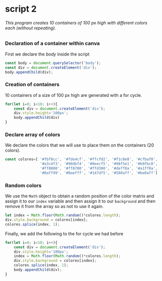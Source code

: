# script 2
###### This program creates 10 containers of 100 px high with different colors each (without repeating).
### Declaration of a container within canva
First we declare the *body* inside the script
```javascript
const body = document.querySelector('body');
const div = document.createElement('div');
body.appendChild(div);
```

### Creation of containers
10 containers of a size of 100 px high are generated with a for cycle.

```javascript
for(let i=0; i<10; i++){
    const div = document.createElement('div');
    div.style.height='100px';
    body.appendChild(div)
}
```
### Declare array of colors
We declare the colors that we will use to place them on the containers (20 colors).
```javascript
const colores=[ '#fbf8cc', '#fde4cf', '#ffcfd2', '#f1c0e8', '#cfbaf0',
                '#a3c4f3', '#90dbf4', '#8eecf5', '#98f5e1', '#b9fbc0',
                '#ff0000', '#ff8700', '#ffd300', '#deff0a', '#a1ff0a',
                '#0aff99', '#0aefff', '#147df5', '#580aff', '#be0aff']
```
### Random colors
We use the `Math` object to obtain a random position of the color matrix and assign it to our `index` variable and then assign it to our `background` and then remove it from the array so as not to use it again.
```Javascript
let index = Math.floor(Math.random()*colores.length);
div.style.background = colores[index];
colores.splice(index, 1);
```
Finally, we add the following to the for cycle we had before
```javascript
for(let i=0; i<10; i++){
    const div = document.createElement('div');
    div.style.height='100px';
    index = Math.floor(Math.random()*colores.length);
    div.style.background = colores[index];
    colores.splice(index, 1);
    body.appendChild(div);
}
```
